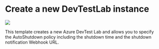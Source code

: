 # Create a new DevTestLab instance

<a href="https://portal.azure.com/#create/Microsoft.Template/uri/https%3A%2F%2Fraw.githubusercontent.com%2FAzure%2Fazure-devtestlab%2Fmaster%2Fsamples%2FDevTestLabs%2FQuickStartTemplates%2F201-dtl-create-lab-with-policies%2Fazuredeploy.json" target="_blank">
    <img src="http://azuredeploy.net/deploybutton.png"/>
</a>

This template creates a new Azure DevTest Lab and allows you to specify the AutoShutdown policy including the shutdown time and the shutdown notification Webhook URL.
